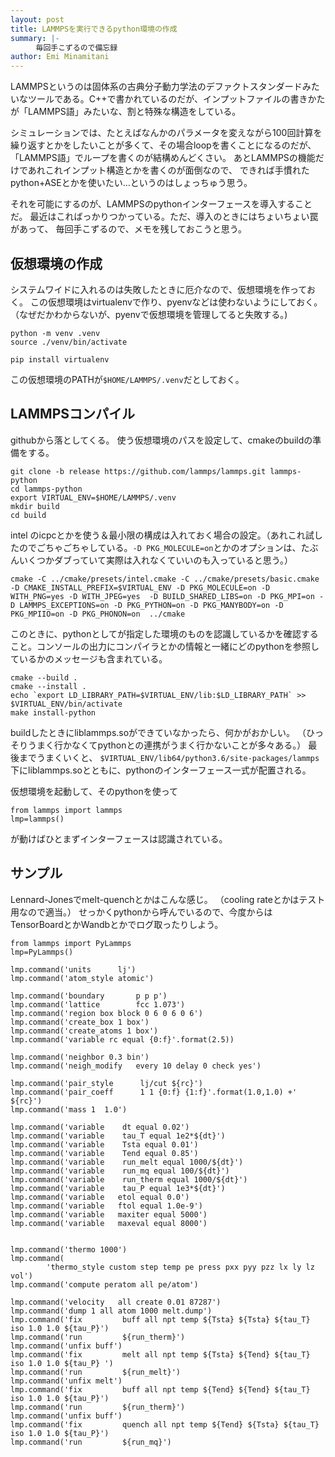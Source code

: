 ```yaml
---
layout: post
title: LAMMPSを実行できるpython環境の作成
summary: |-
    　毎回手こずるので備忘録
author: Emi Minamitani
---
```


LAMMPSというのは固体系の古典分子動力学法のデファクトスタンダードみたいなツールである。C++で書かれているのだが、インプットファイルの書きかたが「LAMMPS語」みたいな、割と特殊な構造をしている。

シミュレーションでは、たとえばなんかのパラメータを変えながら100回計算を繰り返すとかをしたいことが多くて、その場合loopを書くことになるのだが、
「LAMMPS語」でループを書くのが結構めんどくさい。
あとLAMMPSの機能だけであれこれインプット構造とかを書くのが面倒なので、
できれば手慣れたpython+ASEとかを使いたい…というのはしょっちゅう思う。

それを可能にするのが、LAMMPSのpythonインターフェースを導入することだ。
最近はこればっかりつかっている。ただ、導入のときにはちょいちょい罠があって、
毎回手こずるので、メモを残しておこうと思う。

## 仮想環境の作成
システムワイドに入れるのは失敗したときに厄介なので、仮想環境を作っておく。
この仮想環境はvirtualenvで作り、pyenvなどは使わないようにしておく。
（なぜだかわからないが、pyenvで仮想環境を管理してると失敗する。)

```
python -m venv .venv
source ./venv/bin/activate
```

```
pip install virtualenv
```

この仮想環境のPATHが`$HOME/LAMMPS/.venv`だとしておく。

## LAMMPSコンパイル

githubから落としてくる。
使う仮想環境のパスを設定して、cmakeのbuildの準備をする。
```
git clone -b release https://github.com/lammps/lammps.git lammps-python
cd lammps-python
export VIRTUAL_ENV=$HOME/LAMMPS/.venv
mkdir build
cd build
```
intel のicpcとかを使う＆最小限の構成は入れておく場合の設定。（あれこれ試したのでごちゃごちゃしている。`-D PKG_MOLECULE=on`とかのオプションは、たぶんいくつかダブっていて実際は入れなくていいのも入っていると思う。）
```
cmake -C ../cmake/presets/intel.cmake -C ../cmake/presets/basic.cmake  -D CMAKE_INSTALL_PREFIX=$VIRTUAL_ENV -D PKG_MOLECULE=on -D WITH_PNG=yes -D WITH_JPEG=yes  -D BUILD_SHARED_LIBS=on -D PKG_MPI=on -D LAMMPS_EXCEPTIONS=on -D PKG_PYTHON=on -D PKG_MANYBODY=on -D PKG_MPIIO=on -D PKG_PHONON=on  ../cmake
```

このときに、pythonとしてが指定した環境のものを認識しているかを確認すること。コンソールの出力にコンパイラとかの情報と一緒にどのpythonを参照しているかのメッセージも含まれている。

```
cmake --build .
cmake --install .
echo `export LD_LIBRARY_PATH=$VIRTUAL_ENV/lib:$LD_LIBRARY_PATH` >> $VIRTUAL_ENV/bin/activate
make install-python
```

buildしたときにliblammps.soができていなかったら、何かがおかしい。
（ひっそりうまく行かなくてpythonとの連携がうまく行かないことが多々ある。）
最後までうまくいくと、
`$VIRTUAL_ENV/lib64/python3.6/site-packages/lammps`下にliblammps.soとともに、pythonのインターフェース一式が配置される。

仮想環境を起動して、そのpythonを使って
```
from lammps import lammps
lmp=lammps()
```
が動けばひとまずインターフェースは認識されている。

## サンプル

Lennard-Jonesでmelt-quenchとかはこんな感じ。
（cooling rateとかはテスト用なので適当。）
せっかくpythonから呼んでいるので、今度からはTensorBoardとかWandbとかでログ取ったりしよう。

```
from lammps import PyLammps
lmp=PyLammps()

lmp.command('units		lj')
lmp.command('atom_style	atomic')

lmp.command('boundary		p p p')
lmp.command('lattice		fcc 1.073')
lmp.command('region box block 0 6 0 6 0 6')
lmp.command('create_box 1 box')
lmp.command('create_atoms 1 box')
lmp.command('variable rc equal {0:f}'.format(2.5))

lmp.command('neighbor 0.3 bin')
lmp.command('neigh_modify	every 10 delay 0 check yes')

lmp.command('pair_style      lj/cut ${rc}')
lmp.command('pair_coeff      1 1 {0:f} {1:f}'.format(1.0,1.0) +' ${rc}')
lmp.command('mass 1  1.0')

lmp.command('variable	 dt equal 0.02')
lmp.command('variable	 tau_T equal 1e2*${dt}')
lmp.command('variable	 Tsta equal 0.01')
lmp.command('variable	 Tend equal 0.85')
lmp.command('variable	 run_melt equal 1000/${dt}')
lmp.command('variable	 run_mq equal 100/${dt}')
lmp.command('variable	 run_therm equal 1000/${dt}')
lmp.command('variable	 tau_P equal 1e3*${dt}')
lmp.command('variable	etol equal 0.0')
lmp.command('variable	ftol equal 1.0e-9')
lmp.command('variable	maxiter equal 5000')
lmp.command('variable	maxeval equal 8000')


lmp.command('thermo 1000')
lmp.command(
        'thermo_style custom step temp pe press pxx pyy pzz lx ly lz vol')
lmp.command('compute peratom all pe/atom')

lmp.command('velocity	all create 0.01 87287')
lmp.command('dump 1 all atom 1000 melt.dump')
lmp.command('fix		 buff all npt temp ${Tsta} ${Tsta} ${tau_T} iso 1.0 1.0 ${tau_P}')
lmp.command('run		 ${run_therm}')
lmp.command('unfix buff')
lmp.command('fix		 melt all npt temp ${Tsta} ${Tend} ${tau_T} iso 1.0 1.0 ${tau_P} ')
lmp.command('run		 ${run_melt}')
lmp.command('unfix melt')
lmp.command('fix		 buff all npt temp ${Tend} ${Tend} ${tau_T} iso 1.0 1.0 ${tau_P}')
lmp.command('run		 ${run_therm}')
lmp.command('unfix buff')
lmp.command('fix		 quench all npt temp ${Tend} ${Tsta} ${tau_T} iso 1.0 1.0 ${tau_P}')
lmp.command('run		 ${run_mq}')

```
